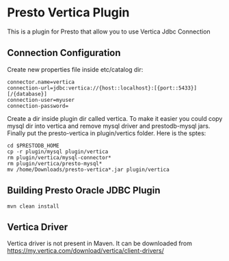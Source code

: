 # Presto Vertica Plugin

This is a plugin for Presto that allow you to use Vertica Jdbc Connection

## Connection Configuration

Create new properties file inside etc/catalog dir:

    connector.name=vertica
    connection-url=jdbc:vertica://{host::localhost}:[{port::5433}][/{database}]
    connection-user=myuser
    connection-password=

Create a dir inside plugin dir called vertica. To make it easier you could copy mysql dir into vertica and remove mysql driver and prestodb-mysql jars. Finally put the presto-vertica in plugin/vertics folder. Here is the sptes:

    cd $PRESTODB_HOME
    cp -r plugin/mysql plugin/vertica
    rm plugin/vertica/mysql-connector*
    rm plugin/vertica/presto-mysql*
    mv /home/Downloads/presto-vertica*.jar plugin/vertica

## Building Presto Oracle JDBC Plugin

    mvn clean install
    
## Vertica Driver
Vertica driver is not present in Maven. It can be downloaded from https://my.vertica.com/download/vertica/client-drivers/
